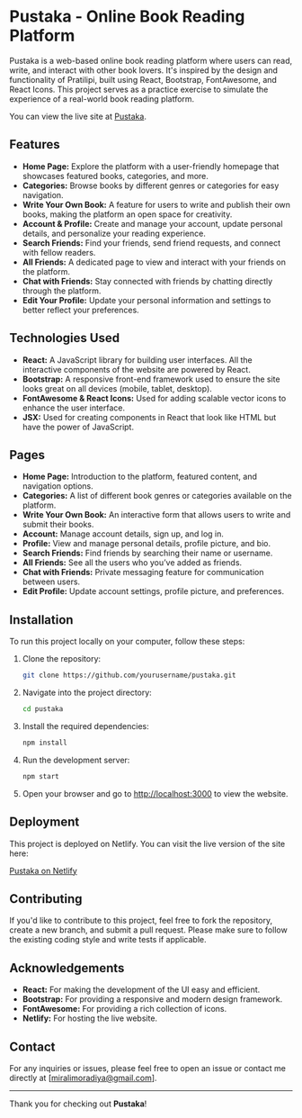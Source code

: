 # Pustaka - Online Book Reading Platform

Pustaka is a web-based online book reading platform where users can read, write, and interact with other book lovers. It's inspired by the design and functionality of Pratilipi, built using React, Bootstrap, FontAwesome, and React Icons. This project serves as a practice exercise to simulate the experience of a real-world book reading platform.

You can view the live site at [Pustaka](https://pustaka-bookreading-miralimoradiya.netlify.app/).

## Features

- **Home Page:** Explore the platform with a user-friendly homepage that showcases featured books, categories, and more.
- **Categories:** Browse books by different genres or categories for easy navigation.
- **Write Your Own Book:** A feature for users to write and publish their own books, making the platform an open space for creativity.
- **Account & Profile:** Create and manage your account, update personal details, and personalize your reading experience.
- **Search Friends:** Find your friends, send friend requests, and connect with fellow readers.
- **All Friends:** A dedicated page to view and interact with your friends on the platform.
- **Chat with Friends:** Stay connected with friends by chatting directly through the platform.
- **Edit Your Profile:** Update your personal information and settings to better reflect your preferences.

## Technologies Used

- **React:** A JavaScript library for building user interfaces. All the interactive components of the website are powered by React.
- **Bootstrap:** A responsive front-end framework used to ensure the site looks great on all devices (mobile, tablet, desktop).
- **FontAwesome & React Icons:** Used for adding scalable vector icons to enhance the user interface.
- **JSX:** Used for creating components in React that look like HTML but have the power of JavaScript.

## Pages

- **Home Page:** Introduction to the platform, featured content, and navigation options.
- **Categories:** A list of different book genres or categories available on the platform.
- **Write Your Own Book:** An interactive form that allows users to write and submit their books.
- **Account:** Manage account details, sign up, and log in.
- **Profile:** View and manage personal details, profile picture, and bio.
- **Search Friends:** Find friends by searching their name or username.
- **All Friends:** See all the users who you’ve added as friends.
- **Chat with Friends:** Private messaging feature for communication between users.
- **Edit Profile:** Update account settings, profile picture, and preferences.

## Installation

To run this project locally on your computer, follow these steps:

1. Clone the repository:

    ```bash
    git clone https://github.com/yourusername/pustaka.git
    ```

2. Navigate into the project directory:

    ```bash
    cd pustaka
    ```

3. Install the required dependencies:

    ```bash
    npm install
    ```

4. Run the development server:

    ```bash
    npm start
    ```

5. Open your browser and go to [http://localhost:3000](http://localhost:3000) to view the website.

## Deployment

This project is deployed on Netlify. You can visit the live version of the site here:

[Pustaka on Netlify](https://pustaka-bookreading-miralimoradiya.netlify.app/)

## Contributing

If you'd like to contribute to this project, feel free to fork the repository, create a new branch, and submit a pull request. Please make sure to follow the existing coding style and write tests if applicable.

## Acknowledgements

- **React:** For making the development of the UI easy and efficient.
- **Bootstrap:** For providing a responsive and modern design framework.
- **FontAwesome:** For providing a rich collection of icons.
- **Netlify:** For hosting the live website.

## Contact

For any inquiries or issues, please feel free to open an issue or contact me directly at [miralimoradiya@gmail.com].

---

Thank you for checking out **Pustaka**!

